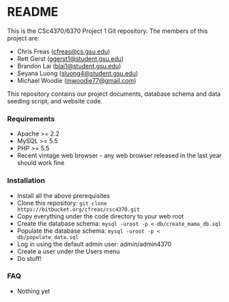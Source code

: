 # README #

This is the CSc4370/6370 Project 1 Git repository. The members of this project are:

* Chris Freas (cfreas@cs.gsu.edu)
* Rett Gerst (ggerst1@student.gsu.edu)
* Brandon Lai (blai1@student.gsu.edu)
* Seyana Luong (sluong4@student.gsu.edu)
* Michael Woodie (mwoodie77@gmail.com)

This repository contains our project documents, database schema and data seeding script, and website code.

### Requirements ###

* Apache >= 2.2
* MySQL >= 5.5
* PHP >= 5.5
* Recent vintage web browser - any web browser released in the last year should work fine

### Installation ###

* Install all the above prerequisites
* Clone this repository: `git clone https://bitbucket.org/cfreas/csc4370.git`
* Copy everything under the code directory to your web root
* Create the database schema: `mysql -uroot -p < db/create_mama_db.sql`
* Populate the database schema: `mysql -uroot -p < db/populate_data.sql`
* Log in using the default admin user: admin/admin4370
* Create a user under the Users menu
* Do stuff!

### FAQ ###

* Nothing yet
